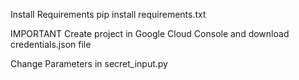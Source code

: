Install Requirements
pip install requirements.txt

IMPORTANT
Create project in Google Cloud Console and download credentials.json file

Change Parameters in secret_input.py
